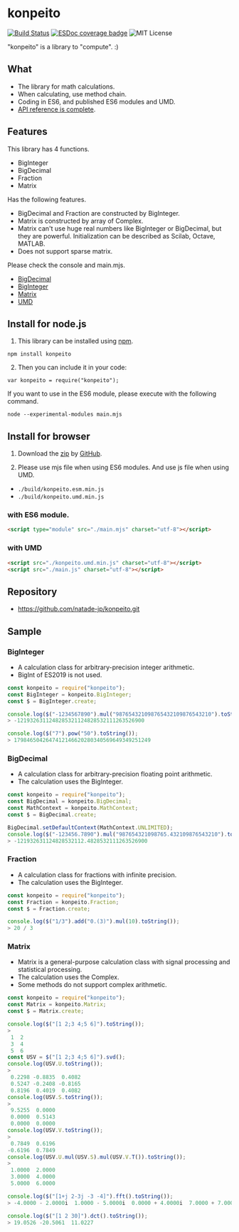 # konpeito
[![Build Status](https://travis-ci.org/natade-jp/konpeito.svg?branch=master)](https://travis-ci.org/natade-jp/konpeito)
[![ESDoc coverage badge](https://natade-jp.github.io/konpeito/docs/badge.svg)](https://natade-jp.github.io/konpeito/docs/)
![MIT License](https://img.shields.io/badge/license-MIT-blue.svg?style=flat)

"konpeito" is a library to "compute". :)

## What
- The library for math calculations.
- When calculating, use method chain.
- Coding in ES6, and published ES6 modules and UMD.
- [API reference is complete](https://natade-jp.github.io/konpeito/docs/).

## Features
This library has 4 functions.
- BigInteger
- BigDecimal
- Fraction
- Matrix

Has the following features.
- BigDecimal and Fraction are constructed by BigInteger.
- Matrix is constructed by array of Complex.
- Matrix can't use huge real numbers like BigInteger or BigDecimal, but they are powerful. Initialization can be described as Scilab, Octave, MATLAB.
- Does not support sparse matrix.

Please check the console and main.mjs.
- [BigDecimal](https://natade-jp.github.io/konpeito/html/examples/demos/BigDecimal/)
- [BigInteger](https://natade-jp.github.io/konpeito/html/examples/demos/BigInteger/)
- [Matrix](https://natade-jp.github.io/konpeito/html/examples/demos/Matrix/)
- [UMD](https://natade-jp.github.io/konpeito/html/examples/demos/UMD/)

## Install for node.js

1. This library can be installed using [npm](https://www.npmjs.com/package/konpeito).
```
npm install konpeito
```

2. Then you can include it in your code:
```
var konpeito = require("konpeito");
```

If you want to use in the ES6 module, please execute with the following command.
```
node --experimental-modules main.mjs
```

## Install for browser

1. Download the [zip](https://github.com/natade-jp/konpeito/archive/master.zip) by [GitHub](https://github.com/natade-jp/konpeito).

2. Please use mjs file when using ES6 modules. And use js file when using UMD.
- `./build/konpeito.esm.min.js`
- `./build/konpeito.umd.min.js`

### with ES6 module.
```html
<script type="module" src="./main.mjs" charset="utf-8"></script>
```

### with UMD
```html
<script src="./konpeito.umd.min.js" charset="utf-8"></script>
<script src="./main.js" charset="utf-8"></script>
```

## Repository
- https://github.com/natade-jp/konpeito.git

## Sample

### BigInteger
- A calculation class for arbitrary-precision integer arithmetic.
- BigInt of ES2019 is not used.

```javascript
const konpeito = require("konpeito");
const BigInteger = konpeito.BigInteger;
const $ = BigInteger.create;

console.log($("-1234567890").mul("987654321098765432109876543210").toString());
> -1219326311248285321124828532111263526900

console.log($("7").pow("50").toString());
> 1798465042647412146620280340569649349251249
```

### BigDecimal
- A calculation class for arbitrary-precision floating point arithmetic.
- The calculation uses the BigInteger.

```javascript
const konpeito = require("konpeito");
const BigDecimal = konpeito.BigDecimal;
const MathContext = konpeito.MathContext;
const $ = BigDecimal.create;

BigDecimal.setDefaultContext(MathContext.UNLIMITED);
console.log($("-123456.7890").mul("987654321098765.432109876543210").toString());
> -121932631124828532112.4828532111263526900
```

### Fraction
- A calculation class for fractions with infinite precision.
- The calculation uses the BigInteger.

```javascript
const konpeito = require("konpeito");
const Fraction = konpeito.Fraction;
const $ = Fraction.create;

console.log($("1/3").add("0.(3)").mul(10).toString());
> 20 / 3
```

### Matrix
- Matrix is a general-purpose calculation class with signal processing and statistical processing.
- The calculation uses the Complex.
- Some methods do not support complex arithmetic.

```javascript
const konpeito = require("konpeito");
const Matrix = konpeito.Matrix;
const $ = Matrix.create;

console.log($("[1 2;3 4;5 6]").toString());
>
 1  2
 3  4
 5  6
const USV = $("[1 2;3 4;5 6]").svd();
console.log(USV.U.toString());
> 
 0.2298 -0.8835  0.4082
 0.5247 -0.2408 -0.8165
 0.8196  0.4019  0.4082
console.log(USV.S.toString());
> 
 9.5255  0.0000
 0.0000  0.5143
 0.0000  0.0000
console.log(USV.V.toString());
> 
 0.7849  0.6196
-0.6196  0.7849
console.log(USV.U.mul(USV.S).mul(USV.V.T()).toString());
> 
 1.0000  2.0000
 3.0000  4.0000
 5.0000  6.0000

console.log($("[1+j 2-3j -3 -4]").fft().toString());
> -4.0000 - 2.0000i  1.0000 - 5.0000i  0.0000 + 4.0000i  7.0000 + 7.0000i

console.log($("[1 2 30]").dct().toString());
> 19.0526 -20.5061  11.0227
```
